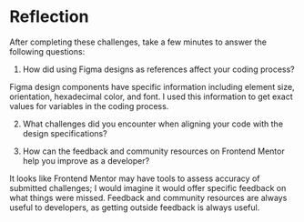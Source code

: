 # Reflection

After completing these challenges, take a few minutes to answer the following questions:

1.  How did using Figma designs as references affect your coding process?

Figma design components have specific information including element size, orientation, hexadecimal color, and font.  I used this information to get exact values for variables in the coding process.

2.  What challenges did you encounter when aligning your code with the design specifications?


3.  How can the feedback and community resources on Frontend Mentor help you improve as a developer?

It looks like Frontend Mentor may have tools to assess accuracy of submitted challenges; I would imagine it would offer specific feedback on what things were missed.  Feedback and community resources are always useful to developers, as getting outside feedback is always useful.

